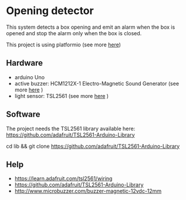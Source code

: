 # Opening detector

This system detects a box opening and emit an alarm when the box is opened and stop the alarm only when the box is closed.

This project is using platformio (see more [here](http://platformio.org))

## Hardware

* arduino Uno
* active buzzer: HCM1212X-1 Electro-Magnetic Sound Generator (see more [here](http://www.microbuzzer.com/buzzer-magnetic-12vdc-12mm) )
* light sensor: TSL2561 (see more [here](https://www.adafruit.com/products/439) )

## Software

The project needs the TSL2561 library available here: https://github.com/adafruit/TSL2561-Arduino-Library

  cd lib && git clone https://github.com/adafruit/TSL2561-Arduino-Library

## Help

* https://learn.adafruit.com/tsl2561/wiring
* https://github.com/adafruit/TSL2561-Arduino-Library
* http://www.microbuzzer.com/buzzer-magnetic-12vdc-12mm
